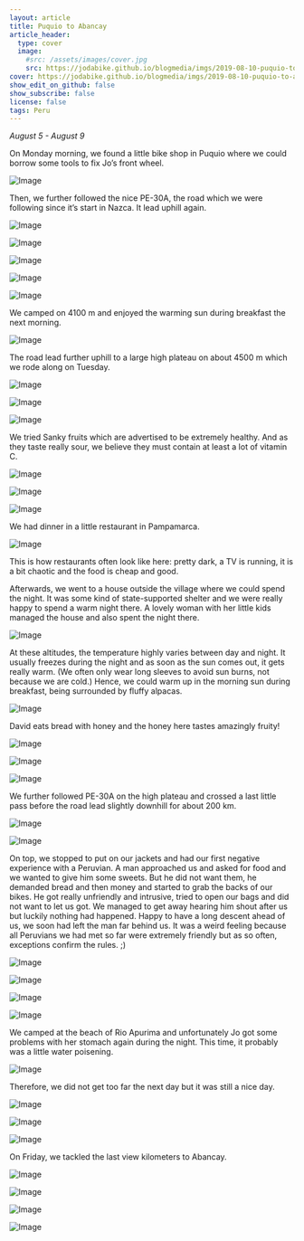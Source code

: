 ```yaml
---
layout: article
title: Puquio to Abancay
article_header:
  type: cover
  image:
    #src: /assets/images/cover.jpg
    src: https://jodabike.github.io/blogmedia/imgs/2019-08-10-puquio-to-abancay/fullsizerender_ezy-watermark_09-08-2019_10-09-29pmM.jpg
cover: https://jodabike.github.io/blogmedia/imgs/2019-08-10-puquio-to-abancay/fullsizerender_ezy-watermark_09-08-2019_10-09-29pmT.jpg
show_edit_on_github: false
show_subscribe: false
license: false
tags: Peru 
---
```


*August 5 - August 9*

On Monday morning, we found a little bike shop in Puquio where we could borrow some tools to fix Jo’s front wheel.

<!--more-->

<p><img alt="Image" title="icon" src="https://jodabike.github.io/blogmedia/imgs/2019-08-10-puquio-to-abancay/Foto%2005.08.19%2C%2011%2021%2015M.jpg" /></p>

Then, we further followed the nice PE-30A, the road which we were following since it’s start in Nazca. It lead uphill again.

<p><img alt="Image" title="icon" src="https://jodabike.github.io/blogmedia/imgs/2019-08-10-puquio-to-abancay/Foto%2006.08.19%2C%2014%2046%2011M.jpg" /></p>
<p><img alt="Image" title="icon" src="https://jodabike.github.io/blogmedia/imgs/2019-08-10-puquio-to-abancay/Foto%2005.08.19%2C%2013%2016%2054M.jpg" /></p>
<p><img alt="Image" title="icon" src="https://jodabike.github.io/blogmedia/imgs/2019-08-10-puquio-to-abancay/Foto%2005.08.19%2C%2014%2050%2017M.jpg" /></p>
<p><img alt="Image" title="icon" src="https://jodabike.github.io/blogmedia/imgs/2019-08-10-puquio-to-abancay/Foto%2005.08.19%2C%2016%2028%2051M.jpg" /></p>
<p><img alt="Image" title="icon" src="https://jodabike.github.io/blogmedia/imgs/2019-08-10-puquio-to-abancay/Foto%2005.08.19%2C%2017%2014%2031M.jpg" /></p>

We camped on 4100 m and enjoyed the warming sun during breakfast the next morning.

<p><img alt="Image" title="icon" src="https://jodabike.github.io/blogmedia/imgs/2019-08-10-puquio-to-abancay/Foto%2006.08.19%2C%2007%2025%2009M.jpg" /></p>

The road lead further uphill to a large high plateau on about 4500 m which we rode along on Tuesday.

<p><img alt="Image" title="icon" src="https://jodabike.github.io/blogmedia/imgs/2019-08-10-puquio-to-abancay/Foto%2006.08.19%2C%2011%2020%2044M.jpg" /></p>
<p><img alt="Image" title="icon" src="https://jodabike.github.io/blogmedia/imgs/2019-08-10-puquio-to-abancay/Foto%2006.08.19%2C%2010%2031%2018M.jpg" /></p>
<p><img alt="Image" title="icon" src="https://jodabike.github.io/blogmedia/imgs/2019-08-10-puquio-to-abancay/Foto%2006.08.19%2C%2010%2018%2013M.jpg" /></p>
We tried Sanky fruits which are advertised to be extremely healthy. And as they taste really sour, we believe they must contain at least a lot of vitamin C.

<p><img alt="Image" title="icon" src="https://jodabike.github.io/blogmedia/imgs/2019-08-10-puquio-to-abancay/Foto%2006.08.19%2C%2011%2025%2027M.jpg" /></p>
<p><img alt="Image" title="icon" src="https://jodabike.github.io/blogmedia/imgs/2019-08-10-puquio-to-abancay/Foto%2006.08.19%2C%2011%2031%2038M.jpg" /></p>
<p><img alt="Image" title="icon" src="https://jodabike.github.io/blogmedia/imgs/2019-08-10-puquio-to-abancay/Foto%2006.08.19%2C%2013%2022%2041M.jpg" /></p>

We had dinner in a little restaurant in Pampamarca.

<p><img alt="Image" title="icon" src="https://jodabike.github.io/blogmedia/imgs/2019-08-10-puquio-to-abancay/Foto%2006.08.19%2C%2016%2037%2054M.jpg" /></p>
This is how restaurants often look like here: pretty dark, a TV is running, it is a bit chaotic and the food is cheap and good.

Afterwards, we went to a house outside the village where we could spend the night. It was some kind of state-supported shelter and we were really happy to spend a warm night there. A lovely woman with her little kids managed the house and also spent the night there.

<p><img alt="Image" title="icon" src="https://jodabike.github.io/blogmedia/imgs/2019-08-10-puquio-to-abancay/Foto%2007.08.19%2C%2008%2013%2040M.jpg" /></p>

At these altitudes, the temperature highly varies between day and night. It usually freezes during the night and as soon as the sun comes out, it gets really warm. (We often only wear long sleeves to avoid sun burns, not because we are cold.) Hence, we could warm up in the morning sun during breakfast, being surrounded by fluffy alpacas.

<p><img alt="Image" title="icon" src="https://jodabike.github.io/blogmedia/imgs/2019-08-10-puquio-to-abancay/Foto%2007.08.19%2C%2007%2039%2036M.jpg" /></p>
David eats bread with honey and the honey here tastes amazingly fruity!

<p><img alt="Image" title="icon" src="https://jodabike.github.io/blogmedia/imgs/2019-08-10-puquio-to-abancay/Foto%2007.08.19%2C%2008%2009%2005M.jpg" /></p>
<p><img alt="Image" title="icon" src="https://jodabike.github.io/blogmedia/imgs/2019-08-10-puquio-to-abancay/Foto%2007.08.19%2C%2009%2020%2026M.jpg" /></p>
<p><img alt="Image" title="icon" src="https://jodabike.github.io/blogmedia/imgs/2019-08-10-puquio-to-abancay/Foto%2007.08.19%2C%2009%2027%2056M.jpg" /></p>

We further followed PE-30A on the high plateau and crossed a last little pass before the road lead slightly downhill for about 200 km.

<p><img alt="Image" title="icon" src="https://jodabike.github.io/blogmedia/imgs/2019-08-10-puquio-to-abancay/Foto%2007.08.19%2C%2010%2031%2051M.jpg" /></p>
<p><img alt="Image" title="icon" src="https://jodabike.github.io/blogmedia/imgs/2019-08-10-puquio-to-abancay/Foto%2007.08.19%2C%2010%2045%2054M.jpg" /></p>

On top, we stopped to put on our jackets and had our first negative experience with a Peruvian. A man approached us and asked for food and we wanted to give him some sweets. But he did not want them, he demanded bread and then money and started to grab the backs of our bikes. He got really unfriendly and intrusive, tried to open our bags and did not want to let us got. We managed to get away hearing him shout after us but luckily nothing had happened. Happy to have a long descent ahead of us, we soon had left the man far behind us. It was a weird feeling because all Peruvians we had met so far were extremely friendly but as so often, exceptions confirm the rules. ;)

<p><img alt="Image" title="icon" src="https://jodabike.github.io/blogmedia/imgs/2019-08-10-puquio-to-abancay/Foto%2007.08.19%2C%2011%2028%2028M.jpg" /></p>
<p><img alt="Image" title="icon" src="https://jodabike.github.io/blogmedia/imgs/2019-08-10-puquio-to-abancay/Foto%2007.08.19%2C%2013%2039%2058M.jpg" /></p>
<p><img alt="Image" title="icon" src="https://jodabike.github.io/blogmedia/imgs/2019-08-10-puquio-to-abancay/Foto%2007.08.19%2C%2013%2042%2030M.jpg" /></p>
<p><img alt="Image" title="icon" src="https://jodabike.github.io/blogmedia/imgs/2019-08-10-puquio-to-abancay/Foto%2007.08.19%2C%2013%2045%2024M.jpg" /></p>

We camped at the beach of Rio Apurima and unfortunately Jo got some problems with her stomach again during the night. This time, it probably was a little water poisening.

<p><img alt="Image" title="icon" src="https://jodabike.github.io/blogmedia/imgs/2019-08-10-puquio-to-abancay/Foto%2008.08.19%2C%2007%2013%2030M.jpg" /></p>

Therefore, we did not get too far the next day but it was still a nice day.

<p><img alt="Image" title="icon" src="https://jodabike.github.io/blogmedia/imgs/2019-08-10-puquio-to-abancay/Foto%2008.08.19%2C%2014%2019%2039M.jpg" /></p>
<p><img alt="Image" title="icon" src="https://jodabike.github.io/blogmedia/imgs/2019-08-10-puquio-to-abancay/Foto%2008.08.19%2C%2016%2045%2027M.jpg" /></p>
<p><img alt="Image" title="icon" src="https://jodabike.github.io/blogmedia/imgs/2019-08-10-puquio-to-abancay/Foto%2008.08.19%2C%2017%2026%2031M.jpg" /></p>

On Friday, we tackled the last view kilometers to Abancay.

<p><img alt="Image" title="icon" src="https://jodabike.github.io/blogmedia/imgs/2019-08-10-puquio-to-abancay/Foto%2009.08.19%2C%2010%2018%2054M.jpg" /></p>
<p><img alt="Image" title="icon" src="https://jodabike.github.io/blogmedia/imgs/2019-08-10-puquio-to-abancay/Foto%2009.08.19%2C%2010%2018%2017M.jpg" /></p>
<p><img alt="Image" title="icon" src="https://jodabike.github.io/blogmedia/imgs/2019-08-10-puquio-to-abancay/Foto%2009.08.19%2C%2010%2027%2039M.jpg" /></p>
<p><img alt="Image" title="icon" src="https://jodabike.github.io/blogmedia/imgs/2019-08-10-puquio-to-abancay/Foto%2009.08.19%2C%2011%2012%2044M.jpg" /></p>
